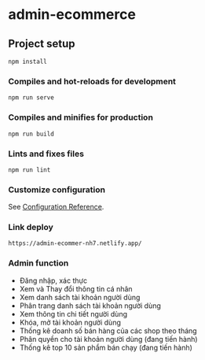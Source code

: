 # admin-ecommerce

## Project setup
```
npm install
```

### Compiles and hot-reloads for development
```
npm run serve
```

### Compiles and minifies for production
```
npm run build
```

### Lints and fixes files
```
npm run lint
```

### Customize configuration
See [Configuration Reference](https://cli.vuejs.org/config/).

### Link deploy
```
https://admin-ecommer-nh7.netlify.app/
```

### Admin function
- Đăng nhập, xác thực
- Xem và Thay đổi thông tin cá nhân
- Xem danh sách tài khoản người dùng
- Phân trang danh sách tài khoản người dùng
- Xem thông tin chi tiết người dùng
- Khóa, mở tài khoản người dùng
- Thống kê doanh số bán hàng của các shop theo tháng
- Phân quyền cho tài khoản người dùng (đang tiến hành)
- Thống kê top 10 sản phẩm bán chạy (đang tiến hành)
